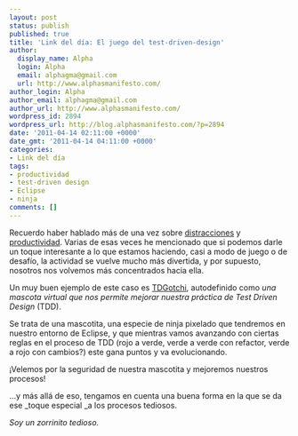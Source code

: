 ```yaml
---
layout: post
status: publish
published: true
title: 'Link del día: El juego del test-driven-design'
author:
  display_name: Alpha
  login: Alpha
  email: alphagma@gmail.com
  url: http://www.alphasmanifesto.com/
author_login: Alpha
author_email: alphagma@gmail.com
author_url: http://www.alphasmanifesto.com/
wordpress_id: 2894
wordpress_url: http://blog.alphasmanifesto.com/?p=2894
date: '2011-04-14 02:11:00 +0000'
date_gmt: '2011-04-14 04:11:00 +0000'
categories:
- Link del día
tags:
- productividad
- test-driven design
- Eclipse
- ninja
comments: []
---
```


Recuerdo haber hablado más de una vez sobre <a href="https://blog.alphasmanifesto.com/?s=distracciones">distracciones</a> y <a href="https://blog.alphasmanifesto.com/?s=productividad">productividad</a>. Varias de esas veces he mencionado que si podemos darle un toque interesante a lo que estamos haciendo, casi a modo de juego o de desafío, la actividad se vuelve mucho más divertida, y por supuesto, nosotros nos volvemos más concentrados hacia ella.

Un muy buen ejemplo de este caso es <a href="http://www.happyprog.com/tdgotchi/">TDGotchi</a>, autodefinido como _una mascota virtual que nos permite mejorar nuestra práctica de Test Driven Design_ (TDD).

Se trata de una mascotita, una especie de ninja pixelado que tendremos en nuestro entorno de Eclipse, y que mientras vamos avanzando con ciertas reglas en el proceso de TDD (rojo a verde, verde a verde con refactor, verde a rojo con cambios?) este gana puntos y va evolucionando.

¡Velemos por la seguridad de nuestra mascotita y mejoremos nuestros procesos!

...y más allá de eso, tengamos en cuenta una buena forma en la que se da ese _toque especial _a los procesos tediosos.

_Soy un zorrinito tedioso._
